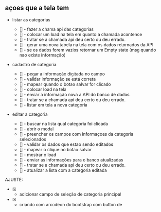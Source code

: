 ## açoes que a tela tem 
 - listar as categorias
    - [] - fazer a chama api das categorias
    - [] - colocar um load na tela em quanto a chamada acontence
    - [] - tratar se a chamada api deu certo ou deu errado.
    - [] - gerar uma nova tabela na tela com os dados retornados da API
    - [] - se os dados forem vazios retornar um Empty state (msg quando nao existe informação)


 - cadastro de categoria
    - [] - pegar a informação digitada no campo
    - [] - validar informação se está correta
    - [] - mapear quando o  botao salvar for clicado
    - [] - colocar load na tela
    - [] - enviar a informação nova a API do banco de dados
    - [] - tratar se a chamada api deu certo ou deu errado.
    - [] - listar em tela a nova categoria

 - editar a categoria 
    - [] - buscar na lista qual categoria foi clicada
    - [] - abrir o modal 
    - [] - preencher os campos com informaçoes da categoria selecionados
    - [] - validar os dados que estao sendo editados
    - [] - mapear o clique no botao salvar
    - [] - mostrar o load
    - [] - enviar as informações para o banco atualizadas 
    - [] - tratar se a chamada api deu certo ou deu errado.
    - [] - atualizar a lista com a categoria editada

AJUSTE:
- [x] - adicionar campo de seleção de categoria principal

- [x] - criando com arcodeon do bootstrap com button de 